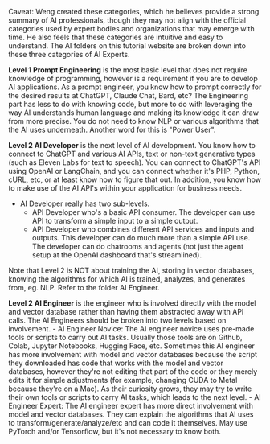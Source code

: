 Caveat: Weng created these categories, which he believes provide a strong summary of AI professionals, though they may not align with the official categories used by expert bodies and organizations that may emerge with time. He also feels that these categories are intuitive and easy to understand. The AI folders on this tutorial website are broken down into these three categories of AI Experts.

**Level 1 Prompt Engineering** is the most basic level that does not require knowledge of programming, however is a requirement if you are to develop AI applications. As a prompt engineer, you know how to prompt correctly for the desired results at ChatGPT, Claude Chat, Bard, etc? The Engineering part has less to do with knowing code, but more to do with leveraging the way AI understands human language and making its knowledge it can draw from more precise. You do not need to know NLP or various algorithms that the AI uses underneath. Another word for this is "Power User".

**Level 2 AI Developer** is the next level of AI development. You know how to connect to ChatGPT and various AI APIs, text or non-text generative types (such as Eleven Labs for text to speech). You can connect to ChatGPT's API using OpenAI or LangChain, and you can connect whether it's PHP, Python, cURL, etc, or at least know how to figure that out. In addition, you know how to make use of the AI API's within your application for business needs.
- AI Developer really has two sub-levels. 
	- API Developer who's a basic API consumer. The developer can use API to transform a simple input to a simple output.
	- API Developer who combines different API services and inputs and outputs. This developer can do much more than a simple API use. The developer can do chatrooms and agents (not just the agent setup at the OpenAI dashboard that's streamlined).

Note that Level 2 is NOT about training the AI, storing in vector databases, knowing the algorithms for which AI is trained, analyzes, and generates from, eg. NLP. Refer to the folder AI Engineer.

**Level 2 AI Engineer** is the engineer who is involved directly with the model and vector database rather than having them abstracted away with API calls. The AI Engineers should be broken into two levels based on involvement.
	- AI Engineer Novice: The AI engineer novice uses pre-made tools or scripts to carry out AI tasks. Usually those tools are on Github, Colab, Jupyter Notebooks, Hugging Face, etc. Sometimes this AI engineer has more involvement with model and vector databases because the script they downloaded has code that works with the model and vector databases, however they're not editing that part of the code or they merely edits it for simple adjustments (for example, changing CUDA to Metal because they're on a Mac). As their curiosity grows, they may try to write their own tools or scripts to carry AI tasks, which leads to the next level.
	- AI Engineer Expert: The AI engineer expert has more direct involvement with model and vector databases. They can explain the algorithms that AI uses to transform/generate/analyze/etc and can code it themselves. May use PyTorch and/or Tensorflow, but it's not necessary to know both.
